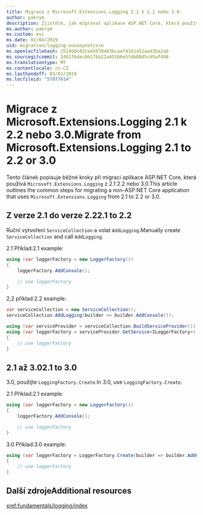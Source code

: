 ```yaml
---
title: Migrace z Microsoft.Extensions.Logging 2.1 k 2.2 nebo 3.0.
author: pakrym
description: Zjistěte, jak migrovat aplikace ASP.NET Core, která používá Microsoft.Extensions.Logging z 2.1 2.2 nebo 3.0.
ms.author: pakrym
ms.custom: mvc
ms.date: 01/04/2019
uid: migration/logging-nonaspnetcore
ms.openlocfilehash: 2519ddc02cee5978483bcaef4341a52aad3ba2a6
ms.sourcegitcommit: 24b1f6decbb17bb22a45166e5fdb0845c65af498
ms.translationtype: MT
ms.contentlocale: cs-CZ
ms.lasthandoff: 03/01/2019
ms.locfileid: "57077614"
---
```

# <a name="migrate-from-microsoftextensionslogging-21-to-22-or-30"></a><span data-ttu-id="dbdfd-103">Migrace z Microsoft.Extensions.Logging 2.1 k 2.2 nebo 3.0.</span><span class="sxs-lookup"><span data-stu-id="dbdfd-103">Migrate from Microsoft.Extensions.Logging 2.1 to 2.2 or 3.0</span></span>

<span data-ttu-id="dbdfd-104">Tento článek popisuje běžné kroky při migraci aplikace ASP.NET Core, která používá `Microsoft.Extensions.Logging` z 2.1 2.2 nebo 3.0.</span><span class="sxs-lookup"><span data-stu-id="dbdfd-104">This article outlines the common steps for migrating a non-ASP.NET Core application that uses `Microsoft.Extensions.Logging` from 2.1 to 2.2 or 3.0.</span></span>

## <a name="21-to-22"></a><span data-ttu-id="dbdfd-105">Z verze 2.1 do verze 2.2</span><span class="sxs-lookup"><span data-stu-id="dbdfd-105">2.1 to 2.2</span></span>

<span data-ttu-id="dbdfd-106">Ruční vytvoření `ServiceCollection` a volat `AddLogging`.</span><span class="sxs-lookup"><span data-stu-id="dbdfd-106">Manually create `ServiceCollection` and call `AddLogging`.</span></span>

<span data-ttu-id="dbdfd-107">2.1 Příklad:</span><span class="sxs-lookup"><span data-stu-id="dbdfd-107">2.1 example:</span></span>

```csharp
using (var loggerFactory = new LoggerFactory())
{
    loggerFactory.AddConsole();

    // use loggerFactory
}
```

<span data-ttu-id="dbdfd-108">2,2 příklad:</span><span class="sxs-lookup"><span data-stu-id="dbdfd-108">2.2 example:</span></span>

```csharp
var serviceCollection = new ServiceCollection();
serviceCollection.AddLogging(builder => builder.AddConsole());

using (var serviceProvider = serviceCollection.BuildServiceProvider())
using (var loggerFactory = serviceProvider.GetService<ILoggerFactory>())
{
    // use loggerFactory
}
```

## <a name="21-to-30"></a><span data-ttu-id="dbdfd-109">2.1 až 3.0</span><span class="sxs-lookup"><span data-stu-id="dbdfd-109">2.1 to 3.0</span></span>

<span data-ttu-id="dbdfd-110">3.0, použijte `LoggingFactory.Create`.</span><span class="sxs-lookup"><span data-stu-id="dbdfd-110">In 3.0, use `LoggingFactory.Create`.</span></span>

<span data-ttu-id="dbdfd-111">2.1 Příklad:</span><span class="sxs-lookup"><span data-stu-id="dbdfd-111">2.1 example:</span></span>

```csharp
using (var loggerFactory = new LoggerFactory())
{
    loggerFactory.AddConsole();

    // use loggerFactory
}
```

<span data-ttu-id="dbdfd-112">3.0 Příklad:</span><span class="sxs-lookup"><span data-stu-id="dbdfd-112">3.0 example:</span></span>

```csharp
using (var loggerFactory = LoggerFactory.Create(builder => builder.AddConsole()))
{
    // use loggerFactory
}
```

## <a name="additional-resources"></a><span data-ttu-id="dbdfd-113">Další zdroje</span><span class="sxs-lookup"><span data-stu-id="dbdfd-113">Additional resources</span></span>

<xref:fundamentals/logging/index>